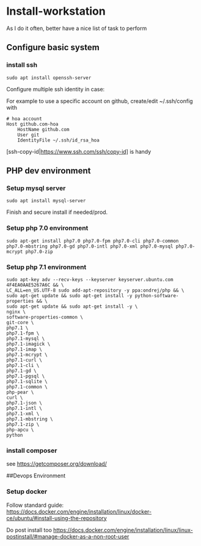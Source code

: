 # Install-workstation
As I do it often, better have a nice list of task to perform

## Configure basic system

### install ssh

    sudo apt install openssh-server
    
Configure multiple ssh identity in case:

For example to use a specific account on github, create/edit ~/.ssh/config with 

```
# hoa account
Host github.com-hoa
	HostName github.com
	User git
	IdentityFile ~/.ssh/id_rsa_hoa
```


[ssh-copy-id|https://www.ssh.com/ssh/copy-id] is handy

## PHP dev environment

### Setup mysql server


    sudo apt install mysql-server

Finish and secure install if needed/prod.

### Setup php 7.0 environment
    sudo apt-get install php7.0 php7.0-fpm php7.0-cli php7.0-common php7.0-mbstring php7.0-gd php7.0-intl php7.0-xml php7.0-mysql php7.0-mcrypt php7.0-zip

### Setup php 7.1 environment
    sudo apt-key adv --recv-keys --keyserver keyserver.ubuntu.com 4F4EA0AAE5267A6C && \
    LC_ALL=en_US.UTF-8 sudo add-apt-repository -y ppa:ondrej/php && \
    sudo apt-get update && sudo apt-get install -y python-software-properties && \
    sudo apt-get update && sudo apt-get install -y \
    nginx \
    software-properties-common \
    git-core \
    php7.1 \
    php7.1-fpm \
    php7.1-mysql \
    php7.1-imagick \
    php7.1-imap \
    php7.1-mcrypt \
    php7.1-curl \
    php7.1-cli \
    php7.1-gd \
    php7.1-pgsql \
    php7.1-sqlite \
    php7.1-common \
    php-pear \
    curl \
    php7.1-json \
    php7.1-intl \
    php7.1-xml \
    php7.1-mbstring \
    php7.1-zip \
    php-apcu \
    python
    
### install composer

see https://getcomposer.org/download/


##Devops Environment
### Setup docker

Follow standard guide:
https://docs.docker.com/engine/installation/linux/docker-ce/ubuntu/#install-using-the-repository

Do post install too
https://docs.docker.com/engine/installation/linux/linux-postinstall/#manage-docker-as-a-non-root-user


